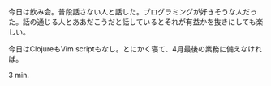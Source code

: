 今日は飲み会。普段話さない人と話した。プログラミングが好きそうな人だった。話の通じる人とああだこうだと話しているとそれが有益かを抜きにしても楽しい。

今日はClojureもVim scriptもなし。とにかく寝て、4月最後の業務に備えなければ。

3 min.
